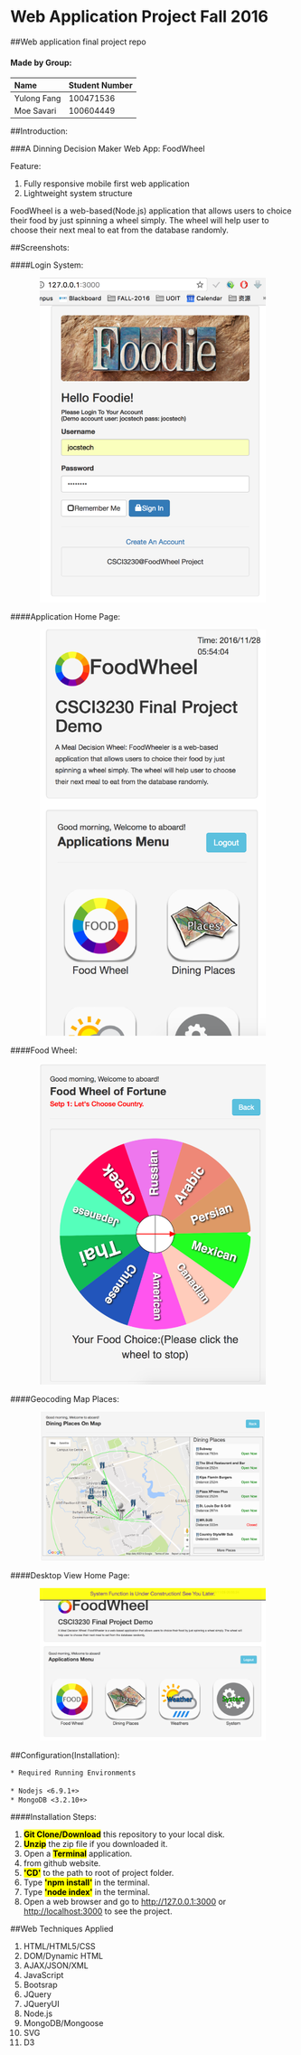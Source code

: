 # Web Application Project Fall 2016
##Web application final project repo


#### Made by Group:
Name			|Student Number
:-------------|---------------
Yulong Fang	|100471536
Moe Savari	|100604449 


##Introduction:

###A Dinning Decision Maker Web App: FoodWheel

Feature:

1. Fully responsive mobile first web application
2. Lightweight system structure

FoodWheel is a web-based(Node.js) application that allows users to choice their food by just spinning a wheel simply. The wheel will help user to choose their next meal to eat from the database randomly.

##Screenshots:

####Login System:
<p align="center"><img src="README.img/ss1.png" width="400"></p>
####Application Home Page:
<p align="center"><img src="README.img/ss2.png" width="400"></p>
####Food Wheel:
<p align="center"><img src="README.img/ss3.png" width="400"></p>
####Geocoding Map Places:
<p align="center"><img src="README.img/ss4.png" width="400"></p>
####Desktop View Home Page:
<p align="center"><img src="README.img/ss5.png" width="400"></p>

##Configuration(Installation):
```
* Required Running Environments

* Nodejs <6.9.1+>
* MongoDB <3.2.10+>
```

####Installation Steps:

1. <mark>**Git Clone/Download**</mark> this repository to your local disk.
2. <mark>**Unzip**</mark> the zip file if you downloaded it.
1.	Open a <mark>**Terminal**</mark> application.
2. from github website.
2. <mark>**'CD'**</mark> to the path to root of project folder.
3. Type <mark>**'npm install'**</mark> in the terminal.
4. Type <mark>**'node index'**</mark> in the terminal.
5. Open a web browser and go to <http://127.0.0.1:3000> or <http://localhost:3000> to see the project.


##Web Techniques Applied

1. HTML/HTML5/CSS
2. DOM/Dynamic HTML
3. AJAX/JSON/XML
2. JavaScript
3. Bootsrap
4. JQuery
5. JQueryUI
6. Node.js
7. MongoDB/Mongoose
8. SVG
8. D3
